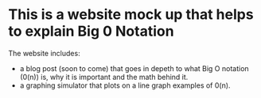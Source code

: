 # This is a website mock up that helps to explain Big 0 Notation
The website includes:
- a blog post (soon to come) that goes in depeth to what Big O notation (0(n)) is, why it is important and the math behind it.
- a graphing simulator that plots on a line graph examples of 0(n).
